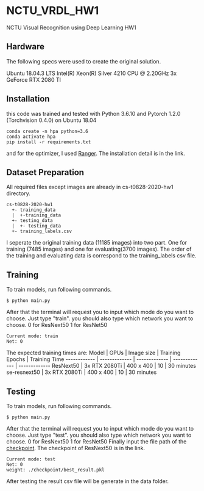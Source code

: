 # NCTU_VRDL_HW1
NCTU Visual Recognition using Deep Learning HW1

## Hardware
The following specs were used to create the original solution.

Ubuntu 18.04.3 LTS
Intel(R) Xeon(R) Silver 4210 CPU @ 2.20GHz
3x GeForce RTX 2080 TI

## Installation

this code was trained and tested with Python 3.6.10 and Pytorch 1.2.0 (Torchvision 0.4.0) on Ubuntu 18.04

```
conda create -n hpa python=3.6
conda activate hpa
pip install -r requirements.txt
```
and for the optimizer, I used [Ranger](https://github.com/lessw2020/Ranger-Deep-Learning-Optimizer). The installation detail is in the link.

## Dataset Preparation
All required files except images are already in cs-t0828-2020-hw1 directory.
```
cs-t0828-2020-hw1
  +- training_data
  |  +-training_data
  +- testing_data
  |  +- testing_data
  +- training_labels.csv
```
I seperate the original training data (11185 images) into two part. One for training (7485 images) and one for evaluating(3700 images). 
The order of the training and evaluating data is correspond to the training_labels csv file.

## Training
To train models, run following commands.
```
$ python main.py
```
After that the terminal will request you to input which mode do you want to choose.
Just type "train".
you should also type which network you want to choose.
0 for ResNext50
1 for ResNet50
```
Current mode: train
Net: 0
```
The expected training times are:
Model | GPUs | Image size | Training Epochs | Training Time
------------ | ------------- | ------------- | ------------- | -------------
ResNext50 | 3x RTX 2080Ti | 400 x 400 | 10 | 30 minutes
se-resnext50 | 3x RTX 2080Ti | 400 x 400 | 10 | 30 minutes

## Testing
To train models, run following commands.
```
$ python main.py
```
After that the terminal will request you to input which mode do you want to choose.
Just type "test".
you should also type which network you want to choose.
0 for ResNext50
1 for ResNet50
Finally input the file path of the [checkpoint](https://drive.google.com/drive/u/1/folders/1CpQYyLGR_bD8CZfEU9ch3Z7ZL8IlMAO7). The checkpoint of ResNext50 is in the link.
```
Current mode: test
Net: 0
weight: ./checkpoint/best_result.pkl
```
After testing the result csv file will be generate in the data folder.



